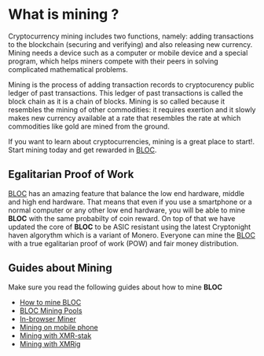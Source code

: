 # **What is mining ?**

Cryptocurrency mining includes two functions, namely: adding transactions to the blockchain (securing and verifying) and also releasing new currency. Mining needs a device such as a computer or mobile device and a special program, which helps miners compete with their peers in solving complicated mathematical problems.

Mining is the process of adding transaction records to cryptocurency public ledger of past transactions. This ledger of past transactions is called the block chain as it is a chain of blocks. Mining is so called because it resembles the mining of other commodities: it requires exertion and it slowly makes new currency available at a rate that resembles the rate at which commodities like gold are mined from the ground.

If you want to learn about cryptocurrencies, mining is a great place to start!. Start mining today and get rewarded in [BLOC](https://bloc.money).

## **Egalitarian Proof of Work**

[BLOC](https://bloc.money) has an amazing feature that balance the low end hardware, middle and high end hardware. That means that even if you use a smartphone or a normal computer or any other low end hardware, you will be able to mine **BLOC** with the same probabilty of coin reward. On top of that we have updated the core of **BLOC** to be ASIC resistant using the latest Cryptonight haven algorythm which is a variant of Monero. Everyone can mine the [BLOC](https://bloc.money) with a true egalitarian proof of work (POW) and fair money distribution.

## **Guides about Mining**

Make sure you read the following guides about how to mine **BLOC**

* [How to mine BLOC](../mining/How-to-mine-BLOC.md)
* [BLOC Mining Pools](../mining/Pools.md)
* [In-browser Miner](../mining/bloc-in-browser-javascript-web-miner.md)
* [Mining on mobile phone](../mining/mobile-mining/Mining-with-Phone.md)
* [Mining with XMR-stak](../mining/XMR-Stak-index.md)
* [Mining with XMRig](../mining/XMRIG-index.md)





